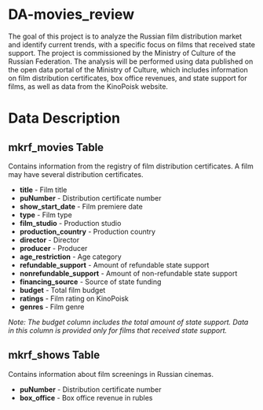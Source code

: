 # DA-movies_review

The goal of this project is to analyze the Russian film distribution market and identify current trends, with a specific focus on films that received state support. The project is commissioned by the Ministry of Culture of the Russian Federation. The analysis will be performed using data published on the open data portal of the Ministry of Culture, which includes information on film distribution certificates, box office revenues, and state support for films, as well as data from the KinoPoisk website.

# Data Description

## mkrf_movies Table

Contains information from the registry of film distribution certificates. A film may have several distribution certificates.

- **title** - Film title
- **puNumber** - Distribution certificate number
- **show_start_date** - Film premiere date
- **type** - Film type
- **film_studio** - Production studio
- **production_country** - Production country
- **director** - Director
- **producer** - Producer
- **age_restriction** - Age category
- **refundable_support** - Amount of refundable state support
- **nonrefundable_support** - Amount of non-refundable state support
- **financing_source** - Source of state funding
- **budget** - Total film budget
- **ratings** - Film rating on KinoPoisk
- **genres** - Film genre

*Note: The budget column includes the total amount of state support. Data in this column is provided only for films that received state support.*

## mkrf_shows Table

Contains information about film screenings in Russian cinemas.

- **puNumber** - Distribution certificate number
- **box_office** - Box office revenue in rubles
